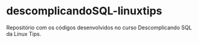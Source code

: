# descomplicandoSQL-linuxtips
Repositório com os códigos desenvolvidos no curso Descomplicando SQL da Linux Tips.
